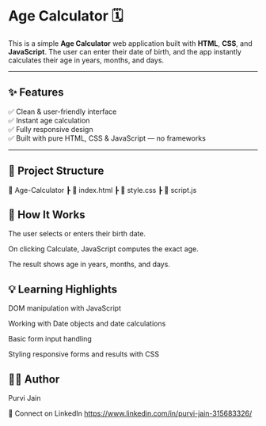 # Age Calculator 🗓️

This is a simple **Age Calculator** web application built with **HTML**, **CSS**, and **JavaScript**. The user can enter their date of birth, and the app instantly calculates their age in years, months, and days.

---

## ✨ **Features**

✅ Clean & user-friendly interface  
✅ Instant age calculation  
✅ Fully responsive design  
✅ Built with pure HTML, CSS & JavaScript — no frameworks

---

## 📂 **Project Structure**

📂 Age-Calculator
┣ 📜 index.html
┣ 📜 style.css
┣ 📜 script.js

## 🚀 How It Works
The user selects or enters their birth date.

On clicking Calculate, JavaScript computes the exact age.

The result shows age in years, months, and days.

## 💡 Learning Highlights
DOM manipulation with JavaScript

Working with Date objects and date calculations

Basic form input handling

Styling responsive forms and results with CSS

## 👩‍💻 Author
Purvi Jain

📌 Connect on LinkedIn
https://www.linkedin.com/in/purvi-jain-315683326/
